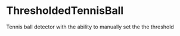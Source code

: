 ThresholdedTennisBall
=====================

Tennis ball detector with the ability to manually set the the threshold

